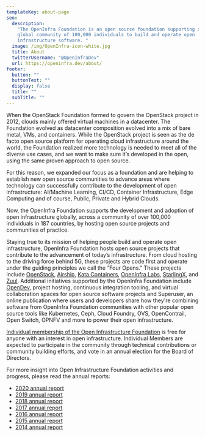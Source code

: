 ```yaml
---
templateKey: about-page
seo:
  description:
    "The OpenInfra Foundation is an open source foundation supporting a
    global community of 100,000 individuals to build and operate open
    infrastructure software. "
  image: /img/OpenInfra-icon-white.jpg
  title: About
  twitterUsername: "@OpenInfraDev"
  url: https://openinfra.dev/about/
footer:
  button: ""
  buttonText: ""
  display: false
  title: ""
  subTitle: ""
---
```


When the OpenStack Foundation formed to govern the OpenStack project in 2012, clouds mainly offered virtual machines in a datacenter. The Foundation evolved as datacenter composition evolved into a mix of bare metal, VMs, and containers. While the OpenStack project is seen as the de facto open source platform for operating cloud infrastructure around the world, the Foundation realized more technology is needed to meet all of the diverse use cases, and we want to make sure it’s developed in the open, using the same proven approach to open source.

For this reason, we expanded our focus as a foundation and are helping to establish new open source communities to advance areas where technology can successfully contribute to the development of open infrastructure: AI/Machine Learning, CI/CD, Container Infrastructure, Edge Computing and of course, Public, Private and Hybrid Clouds.

Now, the OpenInfra Foundation supports the development and adoption of open infrastructure globally, across a community of over 100,000 individuals in 187 countries, by hosting open source projects and communities of practice.

Staying true to its mission of helping people build and operate open infrastructure, OpenInfra Foundation hosts open source projects that contribute to the advancement of today’s infrastructure. From cloud hosting to the driving force behind 5G, these projects are code first and operate under the guiding principles we call the “Four Opens.” These projects include [OpenStack](https://www.openstack.org), [Airship](https://airshipit.org), [Kata Containers](https://katacontainers.io/), [OpenInfra Labs](https://openinfralabs.org/), [StarlingX](https://starlingx.io), and [Zuul](https://zuul-ci.org/). Additional initiatives supported by the OpenInfra Foundation include [OpenDev](https://opendev.org/), project hosting, continuous integration tooling, and virtual collaboration spaces for open source software projects and Superuser, an online publication where users and developers share how they're combining software from OpenInfra Foundation communities with other popular open source tools like Kubernetes, Ceph, Cloud Foundry, OVS, OpenContrail, Open Switch, OPNFV and more to power their open infrastructure.

[Individual membership of the Open Infrastructure Foundation](/join/) is free for anyone with an interest in open infrastructure. Individual Members are expected to participate in the community through technical contributions or community building efforts, and vote in an annual election for the Board of Directors.

For more insight into Open Infrastructure Foundation activities and progress, please read the annual reports:

- [2020 annual report](https://www.openstack.org/annual-reports/2020-openstack-foundation-annual-report)
- [2019 annual report](https://www.openstack.org/annual-reports/2019-openstack-foundation-annual-report)
- [2018 annual report](https://www.openstack.org/annual-reports/2018-openstack-foundation-annual-report)
- [2017 annual report](https://www.openstack.org/assets/reports/OpenStack-AnnualReport2017.pdf)
- [2016 annual report](https://www.openstack.org/assets/reports/OpenStack-2016-Annual-Report-final-draft.pdf)
- [2015 annual report](https://www.openstack.org/assets/reports/osf-annual-report-2015-FINAL.pdf)
- [2014 annual report](https://www.openstack.org/assets/reports/osf-annual-report-2014.pdf)
